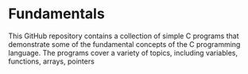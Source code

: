 # Fundamentals
This GitHub repository contains a collection of simple C programs that demonstrate some of the fundamental concepts of the C programming language. The programs cover a variety of topics, including variables, functions, arrays, pointers
